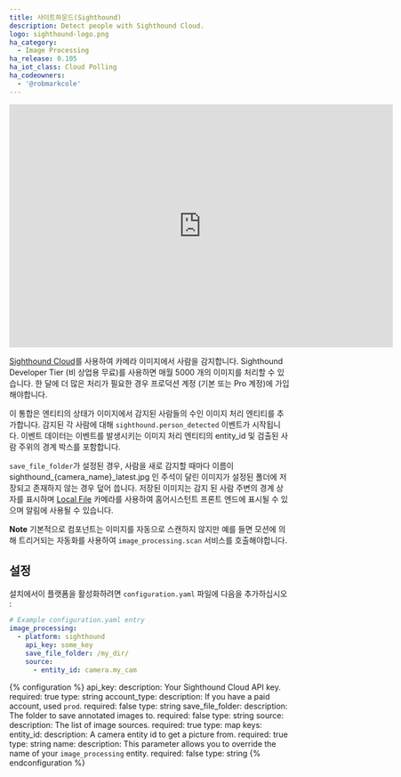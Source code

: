 ```yaml
---
title: 사이트하운드(Sighthound)
description: Detect people with Sighthound Cloud.
logo: sighthound-logo.png
ha_category:
  - Image Processing
ha_release: 0.105
ha_iot_class: Cloud Polling
ha_codeowners:
  - '@robmarkcole'
---
```


<iframe width="690" height="437" src="https://www.youtube.com/embed/oukYfp417c0" frameborder="0" allow="accelerometer; autoplay; encrypted-media; gyroscope; picture-in-picture" allowfullscreen></iframe>

[Sighthound Cloud](https://www.sighthound.com/products/cloud)를 사용하여 카메라 이미지에서 사람을 감지합니다. Sighthound Developer Tier (비 상업용 무료)를 사용하면 매월 5000 개의 이미지를 처리​​할 수 ​​있습니다. 한 달에 더 많은 처리가 필요한 경우 프로덕션 계정 (기본 또는 Pro 계정)에 가입해야합니다.

이 통합은 엔티티의 상태가 이미지에서 감지된 사람들의 수인 이미지 처리 엔티티를 추가합니다. 감지된 각 사람에 대해 `sighthound.person_detected` 이벤트가 시작됩니다. 이벤트 데이터는 이벤트를 발생시키는 이미지 처리 엔티티의 entity_id 및 검출된 사람 주위의 경계 박스를 포함합니다.

`save_file_folder`가 설정된 경우, 사람을 새로 감지할 때마다 이름이 sighthound_{camera_name}_latest.jpg 인 주석이 달린 이미지가 설정된 폴더에 저장되고 존재하지 않는 경우 덮어 씁니다. 저장된 이미지는 감지 된 사람 주변의 경계 상자를 표시하며 [Local File](/integrations/local_file/) 카메라를 사용하여 홈어시스턴트 프론트 엔드에 표시될 수 있으며 알림에 사용될 수 있습니다.

**Note** 기본적으로 컴포넌트는 이미지를 자동으로 스캔하지 않지만 예를 들면 모션에 의해 트리거되는 자동화를 사용하여 `image_processing.scan` 서비스를 호출해야합니다.


## 설정

설치에서이 플랫폼을 활성화하려면 `configuration.yaml` 파일에 다음을 추가하십시오 :

```yaml
# Example configuration.yaml entry
image_processing:
  - platform: sighthound
    api_key: some_key
    save_file_folder: /my_dir/
    source:
      - entity_id: camera.my_cam
```

{% configuration %}
api_key:
  description: Your Sighthound Cloud API key.
  required: true
  type: string
account_type:
  description: If you have a paid account, used `prod`.
  required: false
  type: string
save_file_folder:
  description: The folder to save annotated images to.
  required: false
  type: string
source:
  description: The list of image sources.
  required: true
  type: map
  keys:
    entity_id:
      description: A camera entity id to get a picture from.
      required: true
      type: string
    name:
      description: This parameter allows you to override the name of your `image_processing` entity.
      required: false
      type: string
{% endconfiguration %}
